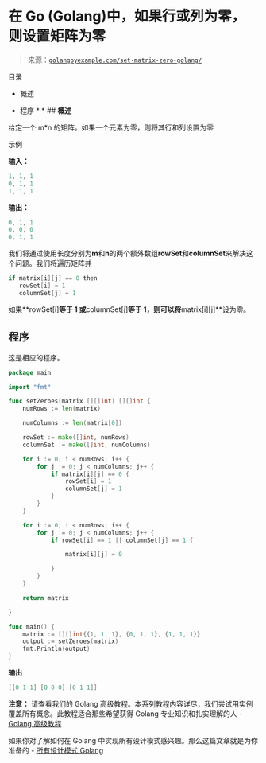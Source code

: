 <!--yml

分类：未分类

日期：2024-10-13 06:48:56

-->

# 在 Go (Golang)中，如果行或列为零，则设置矩阵为零

> 来源：[`golangbyexample.com/set-matrix-zero-golang/`](https://golangbyexample.com/set-matrix-zero-golang/)

目录

+   概述

+   程序 *  * ## **概述**

给定一个 m*n 的矩阵。如果一个元素为零，则将其行和列设置为零

示例

**输入：**

```go
1, 1, 1 
0, 1, 1 
1, 1, 1
```

**输出：**

```go
0, 1, 1 
0, 0, 0 
0, 1, 1
```

我们将通过使用长度分别为**m**和**n**的两个额外数组**rowSet**和**columnSet**来解决这个问题。我们将遍历矩阵并

```go
if matrix[i][j] == 0 then
   rowSet[i] = 1
   columnSet[j] = 1
```

如果**rowSet[i]**等于 1 或**columnSet[j]**等于 1，则可以将**matrix[i][j]**设为零。

## **程序**

这是相应的程序。

```go
package main

import "fmt"

func setZeroes(matrix [][]int) [][]int {
	numRows := len(matrix)

	numColumns := len(matrix[0])

	rowSet := make([]int, numRows)
	columnSet := make([]int, numColumns)

	for i := 0; i < numRows; i++ {
		for j := 0; j < numColumns; j++ {
			if matrix[i][j] == 0 {
				rowSet[i] = 1
				columnSet[j] = 1
			}
		}
	}

	for i := 0; i < numRows; i++ {
		for j := 0; j < numColumns; j++ {
			if rowSet[i] == 1 || columnSet[j] == 1 {

				matrix[i][j] = 0

			}
		}
	}

	return matrix

}

func main() {
	matrix := [][]int{{1, 1, 1}, {0, 1, 1}, {1, 1, 1}}
	output := setZeroes(matrix)
	fmt.Println(output)
}
```

**输出**

```go
[[0 1 1] [0 0 0] [0 1 1]]
```

**注意：** 请查看我们的 Golang 高级教程。本系列教程内容详尽，我们尝试用实例覆盖所有概念。此教程适合那些希望获得 Golang 专业知识和扎实理解的人 - [Golang 高级教程](https://golangbyexample.com/golang-comprehensive-tutorial/)

如果你对了解如何在 Golang 中实现所有设计模式感兴趣。那么这篇文章就是为你准备的 - [所有设计模式 Golang](https://golangbyexample.com/all-design-patterns-golang/)


